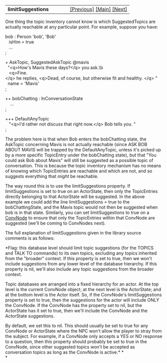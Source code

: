 <table width="100%" data-border="0" data-cellspacing="0"
data-cellpadding="3" data-bgcolor="#C0C0C0">
<colgroup>
<col style="width: 50%" />
<col style="width: 50%" />
</colgroup>
<tbody>
<tr>
<td style="text-align: left;"><strong>limitSuggestions<br />
</strong></td>
<td style="text-align: right;"><a
href="suggestedtopictree.htm">[Previous]</a> <a
href="generalintroduction.htm">[Main]</a> <a
href="conversationnodes-overview.htm">[Next]</a></td>
</tr>
</tbody>
</table>

  
One thing the topic inventory cannot know is which SuggestedTopics are
actually reachable at any particular point. For example, suppose you
have:  
  
bob : Person 'bob', 'Bob'  
   isHim = true  
   ...  
;  
  
+ AskTopic, SuggestedAskTopic @mavis  
  "\<q\>How's Mavis these days?\</q\> you ask.\b  
   \<q\>Fine.\</q\> he replies, \<q\>Dead, of course, but otherwise fit and healthy. \</q\> "  
  name = 'Mavis'  
;  
  
++ bobChatting : InConversationState  
    ...  
;  
  
+++ DefaultAnyTopic  
   "\<q\>I'd rather not discuss that right now.\</q\> Bob tells you. "  
;  
  
The problem here is that when Bob enters the bobChatting state, the
AskTopic concerning Mavis is not actually reachable (since ASK BOB ABOUT
MAVIS will be trapped by the DefaultAnyTopic, unless it's picked up by a
more specific TopicEntry under the bobChatting state), but that "You
could ask Bob about Mavis" will still be suggested as a possible topic
of conversation. This is because the topic inventory mechanism has no
means of knowing which TopicEntries are reachable and which are not, and
so suggests everything that *might* be reachable.  
  
The way round this is to use the limitSuggestions property. If
limitSuggestions is set to true on an ActorState, then only the
TopicEntries directly belonging to that ActorState will be suggested. In
the above example we could add the line limitSuggestions = true to the
bobChattingState, and the Mavis topic would not then be suggested when
bob is in that state. Similarly, you can set limitSuggestions to true on
a [ConvNode](convnode.htm) to ensure that only the TopicEntries within
that ConvNode are suggested (we'll be coming to ConvNodes next).  
  
The full explanation of limitSuggestions given in the library source
comments is as follows:  
  
*Flag: this database level should limit topic suggestions (for the
TOPICS and TALK TO commands) to its own topics, excluding any topics
inherited from the "broader" context. If this property is set to true,
then we won't include suggestions from any lower level of the database
hierarchy. If this property is nil, we'll also include any topic
suggestions from the broader context.  
  
Topic databases are arranged into a fixed hierarchy for an actor. At the
top level is the current ConvNode object; at the next level is the
ActorState; and at the bottom level is the Actor itself. So, if the
ConvNode's limitSuggestions property is set to true, then the
suggestions for the actor will include ONLY the ConvNode. If the
ConvNode has the property set to nil, but the ActorState has it set to
true, then we'll include the ConvNode and the ActorState suggestions.  
  
By default, we set this to nil. This should usually be set to true for
any ConvNode or ActorState where the NPC won't allow the player to stray
from the subject. For example, if a ConvNode only accepts a YES or NO
response to a question, then this property should probably be set to
true in the ConvNode, since other suggested topics won't be accepted as
conversation topics as long as the ConvNode is active.* *  
*  
  
  
